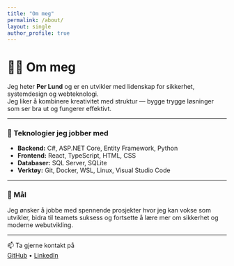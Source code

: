 ```yaml
---
title: "Om meg"
permalink: /about/
layout: single
author_profile: true
---
```


# 👨‍💻 Om meg

Jeg heter **Per Lund** og er en utvikler med lidenskap for sikkerhet, systemdesign og webteknologi.  
Jeg liker å kombinere kreativitet med struktur — bygge trygge løsninger som ser bra ut og fungerer effektivt.

---

### 🔧 Teknologier jeg jobber med
- **Backend:** C#, ASP.NET Core, Entity Framework, Python  
- **Frontend:** React, TypeScript, HTML, CSS  
- **Databaser:** SQL Server, SQLite  
- **Verktøy:** Git, Docker, WSL, Linux, Visual Studio Code

---

### 🎯 Mål
Jeg ønsker å jobbe med spennende prosjekter hvor jeg kan vokse som utvikler, bidra til teamets suksess og fortsette å lære mer om sikkerhet og moderne webutvikling.

---

📫 Ta gjerne kontakt på  
[GitHub](https://github.com/Mrexes72) • [LinkedIn](https://linkedin.com/in/perlund)
